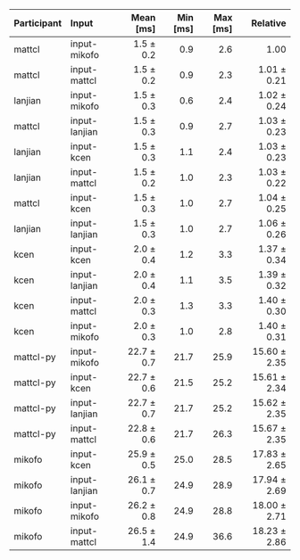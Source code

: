 | Participant | Input | Mean [ms] | Min [ms] | Max [ms] | Relative |
|:---|:---|---:|---:|---:|---:|
| mattcl | input-mikofo | 1.5 ± 0.2 | 0.9 | 2.6 | 1.00 |
| mattcl | input-mattcl | 1.5 ± 0.2 | 0.9 | 2.3 | 1.01 ± 0.21 |
| lanjian | input-mikofo | 1.5 ± 0.3 | 0.6 | 2.4 | 1.02 ± 0.24 |
| mattcl | input-lanjian | 1.5 ± 0.3 | 0.9 | 2.7 | 1.03 ± 0.23 |
| lanjian | input-kcen | 1.5 ± 0.3 | 1.1 | 2.4 | 1.03 ± 0.23 |
| lanjian | input-mattcl | 1.5 ± 0.2 | 1.0 | 2.3 | 1.03 ± 0.22 |
| mattcl | input-kcen | 1.5 ± 0.3 | 1.0 | 2.7 | 1.04 ± 0.25 |
| lanjian | input-lanjian | 1.5 ± 0.3 | 1.0 | 2.7 | 1.06 ± 0.26 |
| kcen | input-kcen | 2.0 ± 0.4 | 1.2 | 3.3 | 1.37 ± 0.34 |
| kcen | input-lanjian | 2.0 ± 0.4 | 1.1 | 3.5 | 1.39 ± 0.32 |
| kcen | input-mattcl | 2.0 ± 0.3 | 1.3 | 3.3 | 1.40 ± 0.30 |
| kcen | input-mikofo | 2.0 ± 0.3 | 1.0 | 2.8 | 1.40 ± 0.31 |
| mattcl-py | input-mikofo | 22.7 ± 0.7 | 21.7 | 25.9 | 15.60 ± 2.35 |
| mattcl-py | input-kcen | 22.7 ± 0.6 | 21.5 | 25.2 | 15.61 ± 2.34 |
| mattcl-py | input-lanjian | 22.7 ± 0.7 | 21.7 | 25.2 | 15.62 ± 2.35 |
| mattcl-py | input-mattcl | 22.8 ± 0.6 | 21.7 | 26.3 | 15.67 ± 2.35 |
| mikofo | input-kcen | 25.9 ± 0.5 | 25.0 | 28.5 | 17.83 ± 2.65 |
| mikofo | input-lanjian | 26.1 ± 0.7 | 24.9 | 28.9 | 17.94 ± 2.69 |
| mikofo | input-mikofo | 26.2 ± 0.8 | 24.9 | 28.8 | 18.00 ± 2.71 |
| mikofo | input-mattcl | 26.5 ± 1.4 | 24.9 | 36.6 | 18.23 ± 2.86 |
